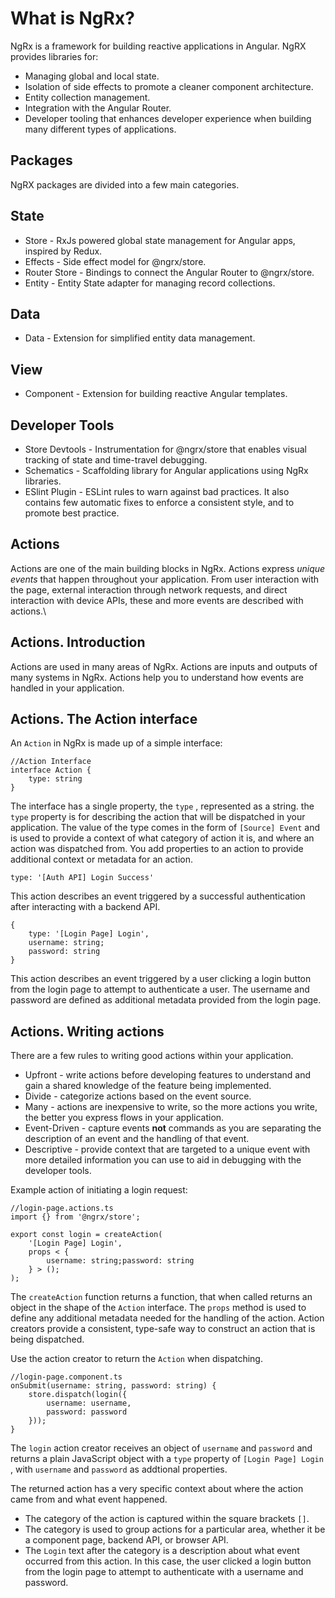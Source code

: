 # What is NgRx?

NgRx is a framework for building reactive applications in Angular. NgRX provides libraries for:

* Managing global and local state.
* Isolation of side effects to promote a cleaner component architecture.
* Entity collection management.
* Integration with the Angular Router.
* Developer tooling that enhances developer experience when building many different types of applications.

## Packages

NgRX packages are divided into a few main categories.

## State

* Store - RxJs powered global state management for Angular apps, inspired by Redux.
* Effects - Side effect model for @ngrx/store.
* Router Store - Bindings to connect the Angular Router to @ngrx/store.
* Entity - Entity State adapter for managing record collections.

## Data

* Data - Extension for simplified entity data management.

## View

* Component - Extension for building reactive Angular templates.

## Developer Tools

* Store Devtools - Instrumentation for @ngrx/store that enables visual tracking of state and time-travel debugging.
* Schematics - Scaffolding library for Angular applications using NgRx libraries.
* ESlint Plugin - ESLint rules to warn against bad practices. It also contains few automatic fixes to enforce a consistent style, and to promote best practice.

## Actions

Actions are one of the main building blocks in NgRx. Actions express *unique events* that happen throughout your application. From user interaction with the page, external interaction through network requests, and direct interaction with device APIs, these and more events are described with actions.\

## Actions. Introduction

Actions are used in many areas of NgRx. Actions are inputs and outputs of many systems in NgRx. Actions help you to understand how events are handled in your application.

## Actions. The Action interface

An `Action` in NgRx is made up of a simple interface:

```JS
//Action Interface
interface Action {
    type: string
}
```

The interface has a single property, the `type` , represented as a string. the `type` property is for describing the action that will be dispatched in your application. The value of the type comes in the form of `[Source] Event` and is used to provide a context of what category of action it is, and where an action was dispatched from. You add properties to an action to provide additional context or metadata for an action.

```JS
type: '[Auth API] Login Success'
```

This action describes an event triggered by a successful authentication after interacting with a backend API.

```JS
{
    type: '[Login Page] Login',
    username: string;
    password: string
}
```

This action describes an event triggered by a user clicking a login button from the login page to attempt to authenticate a user. The username and password are defined as additional metadata provided from the login page.

## Actions. Writing actions

There are a few rules to writing good actions within your application.

* Upfront - write actions before developing features to understand and gain a shared knowledge of the feature being implemented.
* Divide - categorize actions based on the event source.
* Many - actions are inexpensive to write, so the more actions you write, the better you express flows in your application.
* Event-Driven - capture events **not** commands as you are separating the description of an event and the handling of that event.
* Descriptive - provide context that are targeted to a unique event with more detailed information you can use to aid in debugging with the developer tools.

Example action of initiating a login request:

```JS
//login-page.actions.ts
import {} from '@ngrx/store';

export const login = createAction(
    '[Login Page] Login',
    props < {
        username: string;password: string
    } > ();
);
```

The `createAction` function returns a function, that when called returns an object in the shape of the `Action` interface. The `props` method is used to define any additional metadata needed for the handling of the action. Action creators provide a consistent, type-safe way to construct an action that is being dispatched.

Use the action creator to return the `Action` when dispatching.

```JS
//login-page.component.ts
onSubmit(username: string, password: string) {
    store.dispatch(login({
        username: username,
        password: password
    }));
}
```

The `login` action creator receives an object of `username` and `password` and returns a plain JavaScript object with a `type` property of `[Login Page] Login` , with `username` and `password` as addtional properties.

The returned action has a very specific context about where the action came from and what event happened.

* The category of the action is captured within the square brackets `[]`.
* The category is used to group actions for a particular area, whether it be a component page, backend API, or browser API.
* The `Login` text after the category is a description about what event occurred from this action. In this case, the user clicked a login button from the login page to attempt to authenticate with a username and password.

